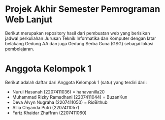 # Projek Akhir Semester Pemrograman Web Lanjut
Berikut merupakan repository hasil dari pembuatan web yang berisikan jadwal perkuliahan Jurusan Teknik Informatika dan Komputer dengan latar belakang Gedung AA dan juga Gedung Serba Guna (GSG) sebagai lokasi pembelajaran.

# Anggota Kelompok 1
Berikut adalah daftar dari Anggota Kelompok 1 (satu) yang terdiri dari:

- Nurul Hasanah (2207411036) = hanavanilla20
- Muhammad Rizky Ramadhani (2207411044) = BuzanKun
- Deva Alvyn Nugraha (2207411050) = RioBithub
- Allia Chyanda Putri (2207411057)
- Fariz Khaidar Zhaffran (2207411060)
